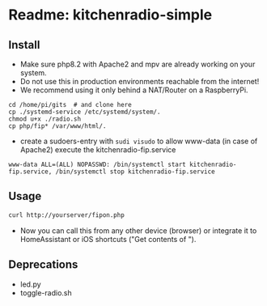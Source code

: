 # Readme: kitchenradio-simple

## Install

- Make sure php8.2 with Apache2 and mpv are already working on your system.
- Do not use this in production environments reachable from the internet!
- We recommend using it only behind a NAT/Router on a RaspberryPi.

```
cd /home/pi/gits  # and clone here
cp ./systemd-service /etc/systemd/system/.
chmod u+x ./radio.sh
cp php/fip* /var/www/html/.
```

- create a sudoers-entry with `sudi visudo` to allow www-data (in case of Apache2) execute the kitchenradio-fip.service

```
www-data ALL=(ALL) NOPASSWD: /bin/systemctl start kitchenradio-fip.service, /bin/systemctl stop kitchenradio-fip.service
```

## Usage

```.sh
curl http://yourserver/fipon.php
```

- Now you can call this from any other device (browser) or integrate it to HomeAssistant or iOS shortcuts ("Get contents of <URL>").

## Deprecations

- led.py
- toggle-radio.sh
